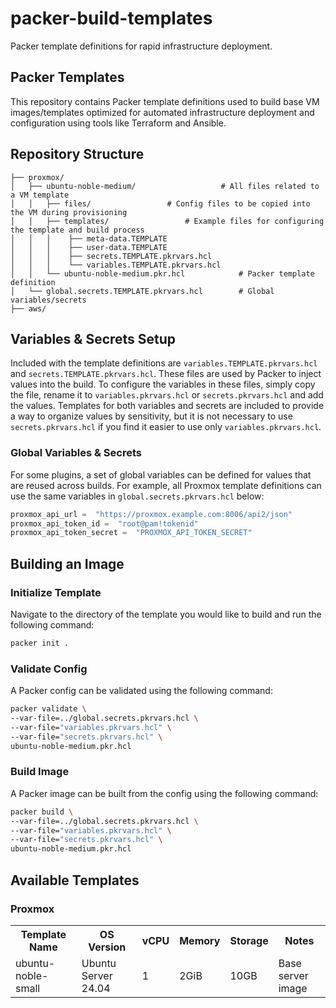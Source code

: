 # packer-build-templates

Packer template definitions for rapid infrastructure deployment.

## Packer Templates

This repository contains Packer template definitions used to build base VM images/templates optimized for automated infrastructure deployment and configuration using tools like Terraform and Ansible.

## Repository Structure

```
├── proxmox/
│   ├── ubuntu-noble-medium/		           # All files related to a VM template
│   │   ├── files/ 				   # Config files to be copied into the VM during provisioning
│   │   ├── templates/				   # Example files for configuring the template and build process
│   │	│    ├── meta-data.TEMPLATE
│   │	│    ├── user-data.TEMPLATE
│   │	│    ├── secrets.TEMPLATE.pkrvars.hcl
│   │	│    └── variables.TEMPLATE.pkrvars.hcl
│   │   └── ubuntu-noble-medium.pkr.hcl	           # Packer template definition
│   └── global.secrets.TEMPLATE.pkrvars.hcl        # Global variables/secrets
├── aws/
```

## Variables & Secrets Setup

Included with the template definitions are `variables.TEMPLATE.pkrvars.hcl` and `secrets.TEMPLATE.pkrvars.hcl`. These files are used by Packer to inject values into the build. To configure the variables in these files, simply copy the file, rename it to `variables.pkrvars.hcl` or `secrets.pkrvars.hcl` and add the values. Templates for both variables and secrets are included to provide a way to organize values by sensitivity, but it is not necessary to use `secrets.pkrvars.hcl` if you find it easier to use only `variables.pkrvars.hcl`.

### Global Variables & Secrets

For some plugins, a set of global variables can be defined for values that are reused across builds. For example, all Proxmox template definitions can use the same variables in `global.secrets.pkrvars.hcl` below:

```python
proxmox_api_url =  "https://proxmox.example.com:8006/api2/json"
proxmox_api_token_id =  "root@pam!tokenid"
proxmox_api_token_secret =  "PROXMOX_API_TOKEN_SECRET"
```

## Building an Image

### Initialize Template

Navigate to the directory of the template you would like to build and run the following command:

```bash
packer init .
```

### Validate Config

A Packer config can be validated using the following command:

```bash
packer validate \
--var-file=../global.secrets.pkrvars.hcl \
--var-file="variables.pkrvars.hcl" \
--var-file="secrets.pkrvars.hcl" \
ubuntu-noble-medium.pkr.hcl
```

### Build Image

A Packer image can be built from the config using the following command:

```bash
packer build \
--var-file=../global.secrets.pkrvars.hcl \
--var-file="variables.pkrvars.hcl" \
--var-file="secrets.pkrvars.hcl" \
ubuntu-noble-medium.pkr.hcl
```

## Available Templates

### Proxmox

<table>
  <tr>
	  <th>Template Name</th>
	  <th>OS Version</th>
	  <th>vCPU</th>
	  <th>Memory</th>
	  <th>Storage</th>
	  <th>Notes</th>
  </tr>
  <tr>
    <td>ubuntu-noble-small</td>
    <td>Ubuntu Server 24.04</td>
    <td>1</td>
    <td>2GiB</td>
    <td>10GB</td>
    <td>Base server image</td>
  </tr>
</table>

